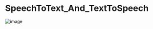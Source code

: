 ﻿# SpeechToText_And_TextToSpeech

![image](https://github.com/SOUBHAGYA01/SpeechToText_And_TextToSpeech/assets/104819882/f9b22195-def3-4c5f-ae2e-60ba76971728)


